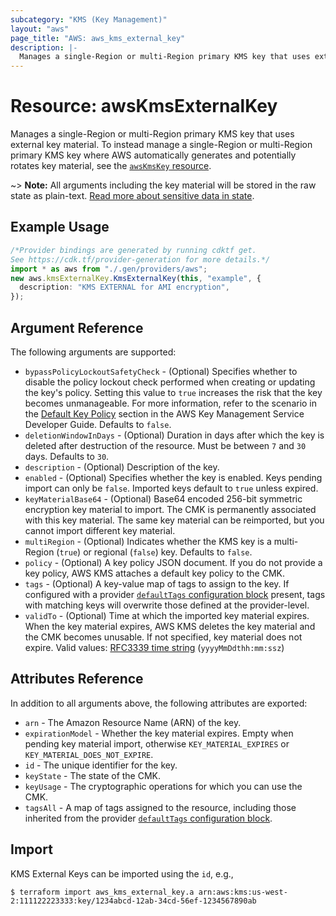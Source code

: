 ```yaml
---
subcategory: "KMS (Key Management)"
layout: "aws"
page_title: "AWS: aws_kms_external_key"
description: |-
  Manages a single-Region or multi-Region primary KMS key that uses external key material.
---
```


# Resource: awsKmsExternalKey

Manages a single-Region or multi-Region primary KMS key that uses external key material.
To instead manage a single-Region or multi-Region primary KMS key where AWS automatically generates and potentially rotates key material, see the [`awsKmsKey` resource](/docs/providers/aws/r/kms_key.html).

\~> **Note:** All arguments including the key material will be stored in the raw state as plain-text. [Read more about sensitive data in state](https://www.terraform.io/docs/state/sensitive-data.html).

## Example Usage

```typescript
/*Provider bindings are generated by running cdktf get.
See https://cdk.tf/provider-generation for more details.*/
import * as aws from "./.gen/providers/aws";
new aws.kmsExternalKey.KmsExternalKey(this, "example", {
  description: "KMS EXTERNAL for AMI encryption",
});

```

## Argument Reference

The following arguments are supported:

* `bypassPolicyLockoutSafetyCheck` - (Optional) Specifies whether to disable the policy lockout check performed when creating or updating the key's policy. Setting this value to `true` increases the risk that the key becomes unmanageable. For more information, refer to the scenario in the [Default Key Policy](https://docs.aws.amazon.com/kms/latest/developerguide/key-policies.html#key-policy-default-allow-root-enable-iam) section in the AWS Key Management Service Developer Guide. Defaults to `false`.
* `deletionWindowInDays` - (Optional) Duration in days after which the key is deleted after destruction of the resource. Must be between `7` and `30` days. Defaults to `30`.
* `description` - (Optional) Description of the key.
* `enabled` - (Optional) Specifies whether the key is enabled. Keys pending import can only be `false`. Imported keys default to `true` unless expired.
* `keyMaterialBase64` - (Optional) Base64 encoded 256-bit symmetric encryption key material to import. The CMK is permanently associated with this key material. The same key material can be reimported, but you cannot import different key material.
* `multiRegion` - (Optional) Indicates whether the KMS key is a multi-Region (`true`) or regional (`false`) key. Defaults to `false`.
* `policy` - (Optional) A key policy JSON document. If you do not provide a key policy, AWS KMS attaches a default key policy to the CMK.
* `tags` - (Optional) A key-value map of tags to assign to the key. If configured with a provider [`defaultTags` configuration block](https://registry.terraform.io/providers/hashicorp/aws/latest/docs#default_tags-configuration-block) present, tags with matching keys will overwrite those defined at the provider-level.
* `validTo` - (Optional) Time at which the imported key material expires. When the key material expires, AWS KMS deletes the key material and the CMK becomes unusable. If not specified, key material does not expire. Valid values: [RFC3339 time string](https://tools.ietf.org/html/rfc3339#section-5.8) (`yyyyMmDdthh:mm:ssz`)

## Attributes Reference

In addition to all arguments above, the following attributes are exported:

* `arn` - The Amazon Resource Name (ARN) of the key.
* `expirationModel` - Whether the key material expires. Empty when pending key material import, otherwise `KEY_MATERIAL_EXPIRES` or `KEY_MATERIAL_DOES_NOT_EXPIRE`.
* `id` - The unique identifier for the key.
* `keyState` - The state of the CMK.
* `keyUsage` - The cryptographic operations for which you can use the CMK.
* `tagsAll` - A map of tags assigned to the resource, including those inherited from the provider [`defaultTags` configuration block](https://registry.terraform.io/providers/hashicorp/aws/latest/docs#default_tags-configuration-block).

## Import

KMS External Keys can be imported using the `id`, e.g.,

```console
$ terraform import aws_kms_external_key.a arn:aws:kms:us-west-2:111122223333:key/1234abcd-12ab-34cd-56ef-1234567890ab
```

